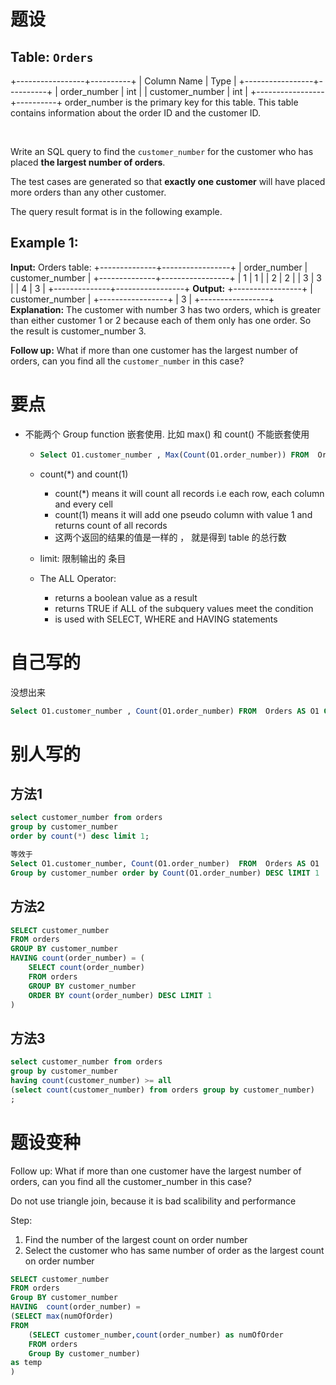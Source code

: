 # 题设

## Table: `Orders`

+-----------------+----------+
| Column Name     | Type     |
+-----------------+----------+
| order_number    | int      |
| customer_number | int      |
+-----------------+----------+
order_number is the primary key for this table.
This table contains information about the order ID and the customer ID.

&nbsp;

Write an SQL query to find the `customer_number` for the customer who has placed **the largest number of orders**.

The test cases are generated so that **exactly one customer** will have placed more orders than any other customer.

The query result format is in the following example.

## **Example 1:**

**Input:** 
Orders table:
+--------------+-----------------+
| order_number | customer_number |
+--------------+-----------------+
| 1            | 1               |
| 2            | 2               |
| 3            | 3               |
| 4            | 3               |
+--------------+-----------------+
**Output:** 
+-----------------+
| customer_number |
+-----------------+
| 3               |
+-----------------+
**Explanation:** 
The customer with number 3 has two orders, which is greater than either customer 1 or 2 because each of them only has one order. 
So the result is customer_number 3.

**Follow up:** What if more than one customer has the largest number of orders, can you find all the `customer_number` in this case?

# 要点

- 不能两个 Group function 嵌套使用. 比如 max() 和 count() 不能嵌套使用 
  
  - ```sql
    Select O1.customer_number , Max(Count(O1.order_number)) FROM  Orders AS O1 Group by customer_number
    ```
  
  - count(\*\) and count(1)
    
    - count(\*\) means it will count all records i.e each row, each column and every cell 
    - count(1) means it will add one pseudo column with value 1 and returns count of all records
    - 这两个返回的结果的值是一样的 ， 就是得到 table 的总行数 
  
  - limit: 限制输出的 条目 
  
  - The ALL Operator:
    
    - returns a boolean value as a result
    - returns TRUE if ALL of the subquery values meet the condition 
    - is used with SELECT, WHERE and HAVING statements

# 自己写的

没想出来 

```sql
Select O1.customer_number , Count(O1.order_number) FROM  Orders AS O1 Group by customer_number 
```

# 别人写的

## 方法1

```sql
select customer_number from orders
group by customer_number
order by count(*) desc limit 1;

等效于 
Select O1.customer_number, Count(O1.order_number)  FROM  Orders AS O1 
Group by customer_number order by Count(O1.order_number) DESC lIMIT 1
```

## 方法2

```sql
SELECT customer_number 
FROM orders
GROUP BY customer_number
HAVING count(order_number) = (
    SELECT count(order_number)
    FROM orders
    GROUP BY customer_number
    ORDER BY count(order_number) DESC LIMIT 1
)
```

## 方法3

```sql
select customer_number from orders 
group by customer_number
having count(customer_number) >= all 
(select count(customer_number) from orders group by customer_number)
;
```

# 题设变种

Follow up: What if more than one customer have the largest number of orders, can you find all the customer_number in this case?

Do not use triangle join, because it is bad scalibility and performance

Step:

1. Find the number of the largest count on order number
2. Select the customer who has same number of order as the largest count on order number

```sql
SELECT customer_number
FROM orders
Group BY customer_number
HAVING  count(order_number) = 
(SELECT max(numOfOrder)
FROM
    (SELECT customer_number,count(order_number) as numOfOrder
    FROM orders
    Group By customer_number) 
as temp
)
```
